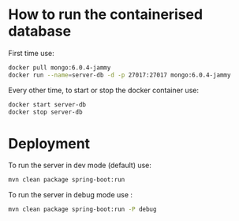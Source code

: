 # How to run the containerised database

First time use:

```bash
docker pull mongo:6.0.4-jammy
docker run --name=server-db -d -p 27017:27017 mongo:6.0.4-jammy
```

Every other time, to start or stop the docker container use:

```bash
docker start server-db
docker stop server-db
```

# Deployment

To run the server in dev mode (default) use:

```bash
mvn clean package spring-boot:run 
```

To run the server in debug mode use :

```bash
mvn clean package spring-boot:run -P debug  
```